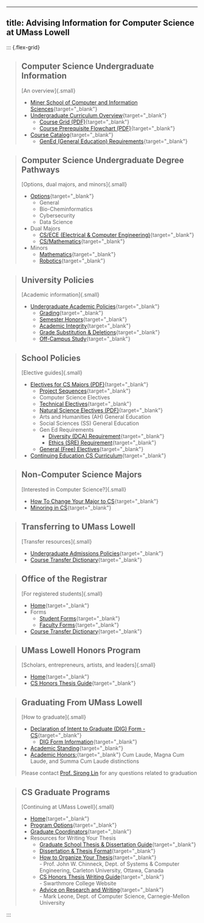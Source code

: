 <!--
404 links:
	2 - additional information on robotics minor 
	3 - Description of University General Education Requirements

Incorrect links:
	3 - The BS/MS program (no mention of BS->MS)
-->

---
title: Advising Information for Computer Science at UMass Lowell
---

::: {.flex-grid}

<!-- 3 -->
> ## Computer Science Undergraduate Information
> [An overview]{.small}
>
> - [Miner School of Computer and Information Sciences](https://www.uml.edu/sciences/computer-science/){target="_blank"}
> - [Undergraduate Curriculum Overview](https://www.uml.edu/catalog/undergraduate/sciences/departments/computer-science/degree-pathways/dp-cs-general-2020.aspx){target="_blank"}
> 	- [Course Grid (PDF)](../assets/PDF/Canning-UGrad-Grid2020-Form-fillable.pdf){target="_blank"}
>	- [Course Prerequisite Flowchart (PDF)](../assets/PDF/CSPrerequisiteChart_2020.pdf){target="_blank"}
> - [Course Catalog](https://www.uml.edu/Catalog/Undergraduate/Sciences/Departments/Computer-Science/Course-Listing.aspx){target="_blank"}
> 	- [GenEd (General Education) Requirements](https://www.uml.edu/academics/undergraduate-programs/core-curriculum/bok.aspx){target="_blank"}
>

<!-- 2 -->
> ## Computer Science Undergraduate Degree Pathways
> [Options, dual majors, and minors]{.small}
>
> - [Options](https://www.uml.edu/catalog/undergraduate/sciences/departments/computer-science/degree-pathways/){target="_blank"}
> 	- General
> 	- Bio-Cheminformatics
> 	- Cybersecurity
> 	- Data Science
> - Dual Majors
>	- [CS/ECE (Electrical & Computer Engineering)](https://www.uml.edu/catalog/undergraduate/engineering/departments/electrical-computer-engineering/degree-pathways/dp-ee-cs-2017.aspx){target="_blank"}
>	- [CS/Mathematics](https://www.uml.edu/catalog/undergraduate/sciences/departments/mathematical-sciences/degree-pathways/dp-math-computer-science-2015.aspx){target="_blank"}
> - Minors
>	- [Mathematics](https://www.uml.edu/catalog/undergraduate/sciences/departments/mathematical-sciences/mathematical-sciences-minor.aspx){target="_blank"}
>	- [Robotics](https://www.uml.edu/catalog/undergraduate/sciences/departments/computer-science/robotics-minor.aspx){target="_blank"}
> <!-- not including BS/MS -->
>

<!-- 8 -->
> ## University Policies
> [Academic information]{.small}
>
> - [Undergraduate Academic Policies](https://www.uml.edu/Catalog/Undergraduate/Policies/Academic-Policies/Academic-Policies.aspx){target="_blank"}
> 	- [Grading](https://www.uml.edu/Registrar/Policies-and-Procedures/grading.aspx){target="_blank"}
>	<!-- 404 not found, replacing this one (4. Making the Dean's list) -->
> 	- [Semester Honors](https://www.uml.edu/catalog/undergraduate/policies/academic-policies/academic-standing.aspx#semester_honors){target="_blank"}
> 	- [Academic Integrity](https://www.uml.edu/Catalog/Undergraduate/Policies/Academic-Policies/Academic-Integrity.aspx){target="_blank"}
> 	- [Grade Substitution & Deletions](https://www.uml.edu/Catalog/Undergraduate/Policies/Academic-Policies/Repeated-Coursework-and-Course-Deletions.aspx){target="_blank"}
> 	- [Off-Campus Study](https://www.uml.edu/Catalog/Undergraduate/Policies/Academic-Policies/Off-Campus-Study.aspx){target="_blank"}
>

<!-- 4 -->
> ## School Policies
> [Elective guides]{.small}
>
> - [Electives for CS Majors (PDF)](../assets/PDF/GuideToCSandUniversityElectives.pdf){target="_blank"}
> 	- [Project Sequences](./project_sequences/index.html){target="_blank"}
> 	- Computer Science Electives
> 	- [Technical Electives](){target="_blank"}
> 	- [Natural Science Electives (PDF)](../assets/PDF/CSNaturalScienceElectives.pdf){target="_blank"}
> 	- Arts and Humanities (AH) General Education
> 	- Social Sciences (SS) General Education
> 	- Gen Ed Requirements
> 		- [Diversity (DCA) Requirement](https://www.uml.edu/catalog/undergraduate/core-curriculum/elo/course-listing-dca.aspx){target="_blank"}
> 		- [Ethics (SRE) Requirement](https://www.uml.edu/catalog/undergraduate/core-curriculum/elo/course-listing-sre.aspx){target="_blank"}
> 	- [General (Free) Electives](https://www.uml.edu/Sciences/computer-science/Programs/Ugrad/Free-Electives-Policy.aspx){target="_blank"}
> - [Continuing Education CS Curriculum](https://www.uml.edu/Sciences/computer-science/Programs/Ugrad/CE.aspx){target="_blank"}
>

<!-- 5 -->
> ## Non-Computer Science Majors
> [Interested in Computer Science?]{.small}
>
> - [How To Change Your Major to CS](https://www.uml.edu/thesolutioncenter/forms/program-changes/college-sciences.aspx){target="_blank"}
> - [Minoring in CS](https://www.uml.edu/catalog/undergraduate/sciences/departments/computer-science/computer-science-minor.aspx){target="_blank"}
>

<!-- 6 -->
> ## Transferring to UMass Lowell
> [Transfer resources]{.small}
>
> <!-- 404 not found, replacing this one (6. General University Admission Policies) -->
> - [Undergraduate Admissions Policies](https://www.uml.edu/Catalog/Undergraduate/Policies/Admissions-Policies/){target="_blank"}
> - [Course Transfer Dictionary](http://www.uml.edu/admin/registrar/transfer/){target="_blank"}
>

<!-- 10 -->
> ## Office of the Registrar
> [For registered students]{.small}
>
> - [Home](https://www.uml.edu/registrar/){target="_blank"}
> - Forms
> 	- [Student Forms](http://www.uml.edu/thesolutioncenter/Forms/default.aspx){target="_blank"}
> 	- [Faculty Forms](https://www.uml.edu/registrar/faculty-forms/){target="_blank"}
> - [Course Transfer Dictionary](http://www.uml.edu/admin/registrar/transfer/){target="_blank"}
>

<!-- 9 & Part of 12 -->
> ## UMass Lowell Honors Program
> [Scholars, entrepreneurs, artists, and leaders]{.small}
>
> - [Home](http://www.uml.edu/honors){target="_blank"}
> - [CS Honors Thesis Guide](http://www.cs.swarthmore.edu/%7Enewhall/thesis_guide.html){target="_blank"}
>

<!-- 7 -->
> ## Graduating From UMass Lowell
> [How to graduate]{.small}
>
> - [Declaration of Intent to Graduate (DIG) Form \- CS](https://nam10.safelinks.protection.outlook.com/?url=https%3A%2F%2Fforms.office.com%2Fr%2FpwK2sQVPFu&data=05%7C01%7CJohannes_Weis%40uml.edu%7C44e6bfbed9234b1cd97808dbbb9b188c%7C4c25b8a617f746f983f054734ab81fb1%7C0%7C0%7C638310047091337094%7CUnknown%7CTWFpbGZsb3d8eyJWIjoiMC4wLjAwMDAiLCJQIjoiV2luMzIiLCJBTiI6Ik1haWwiLCJXVCI6Mn0%3D%7C3000%7C%7C%7C&sdata=56EN%2BuDvr2v6757O3ej8AwOE3zlA6HI5jq3aInSeKFU%3D&reserved=0){target="_blank"}
> 	- [DIG Form Information](https://www.uml.edu/thesolutioncenter/academics/degree-program/graduate.aspx){target="_blank"}
> - [Academic Standing](https://www.uml.edu/Catalog/Undergraduate/Policies/Academic-Policies/Academic-Standing.aspx){target="_blank"}
> - [Academic Honors:](https://www.uml.edu/Catalog/Undergraduate/Policies/Academic-Policies/Academic-Honors.aspx){target="_blank"} Cum Laude, Magna Cum Laude, and Summa Cum Laude distinctions
>
> Please contact [Prof. Sirong Lin](mailto:sirong_lin@uml.edu) for any questions related to graduation
>

<!-- 11 & Rest of 12 -->
> ## CS Graduate Programs
> [Continuing at UMass Lowell]{.small}
>
> - [Home](https://www.uml.edu/grad/){target="_blank"}
> - [Program Options](https://www.uml.edu/Sciences/computer-science/Programs/){target="_blank"}
> - [Graduate Coordinators](https://www.uml.edu/graduate-student-services/coordinators.aspx){target="_blank"}
> - Resources for Writing Your Thesis 
> 	- [Graduate School Thesis & Dissertation Guide](https://www.uml.edu/catalog/graduate/policies/dissertation-thesis/){target="_blank"}
> 	- [Dissertation & Thesis Format](https://www.uml.edu/catalog/graduate/policies/dissertation-thesis/format.aspx){target="_blank"}
> 	- [How to Organize Your Thesis](http://www.sce.carleton.ca/faculty/chinneck/thesis.html){target="_blank"}
> 	<br>\- Prof. John W. Chinneck, Dept. of Systems & Computer Engineering, Carleton University, Ottawa, Canada
> 	- [CS Honors Thesis Writing Guide](https://www.cs.swarthmore.edu/%7Enewhall/thesis_guide.html){target="_blank"}
> 	<br>\- Swarthmore College Website
> 	- [Advice on Research and Writing](http://www-2.cs.cmu.edu/afs/cs.cmu.edu/user/mleone/web/how-to.html){target="_blank"}
> 	<br>\- Mark Leone, Dept. of Computer Science, Carnegie-Mellon University
>

:::